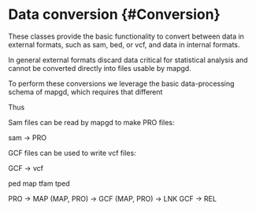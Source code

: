 Data conversion {#Conversion}
===========================

These classes provide the basic functionality to convert between data in 
external formats, such as sam, bed, or vcf, and data in internal formats.

In general external formats discard data critical for statistical analysis and
cannot be converted directly into files usable by mapgd.

To perform these conversions we leverage the basic data-processing schema of 
mapgd, which requires that different 

Thus


Sam files can be read by mapgd to make PRO files:

sam → PRO

GCF files can be used to write vcf files: 

GCF → vcf

ped
map
tfam
tped

PRO → MAP
(MAP, PRO) → GCF
(MAP, PRO) → LNK
GCF → REL
